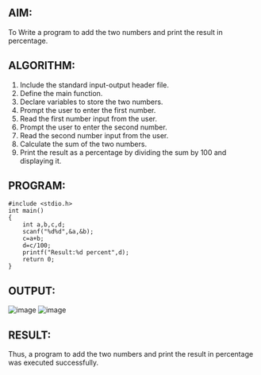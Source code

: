 ## AIM:
To Write a program to add the two numbers and print the result in percentage.
## ALGORITHM:
1. Include the standard input-output header file.
2. Define the main function.
3. Declare variables to store the two numbers.
4. Prompt the user to enter the first number.
5. Read the first number input from the user.
6. Prompt the user to enter the second number.
7. Read the second number input from the user.
8. Calculate the sum of the two numbers.
9. Print the result as a percentage by dividing the sum by 100 and displaying it.
## PROGRAM:
```
#include <stdio.h>
int main()
{
    int a,b,c,d;
    scanf("%d%d",&a,&b);
    c=a+b;
    d=c/100;
    printf("Result:%d percent",d);
    return 0;
}
```
## OUTPUT:

![image](https://github.com/VerginJenifer/c-programming-5/assets/136251012/883c0abd-e606-4b7a-b811-b1d230cc13d0)
![image](https://github.com/VerginJenifer/c-programming-5/assets/136251012/883c0abd-e606-4b7a-b811-b1d230cc13d0)
## RESULT:
Thus, a program to add the two numbers and print the result in percentage was executed successfully.

